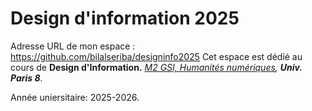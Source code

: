 # Design d'information 2025
Adresse URL de mon espace : https://github.com/bilalseriba/designinfo2025
Cet espace est dédié au cours de **Design d'Information.**
*[M2 GSI, Humanités numériques](https://www.lequipe.fr/), **Univ. Paris 8**.*

Année uniersitaire: 2025-2026.
